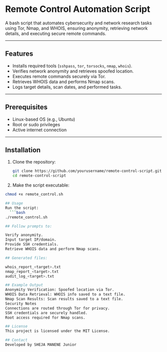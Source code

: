 # Remote Control Automation Script

A bash script that automates cybersecurity and network research tasks using Tor, Nmap, and WHOIS, ensuring anonymity, retrieving network details, and executing secure remote commands.

---

## Features

- Installs required tools (`sshpass`, `tor`, `torsocks`, `nmap`, `whois`).
- Verifies network anonymity and retrieves spoofed location.
- Executes remote commands securely via Tor.
- Retrieves WHOIS data and performs Nmap scans.
- Logs target details, scan dates, and performed tasks.

---

## Prerequisites

- Linux-based OS (e.g., Ubuntu)
- Root or sudo privileges
- Active internet connection

---

## Installation

1. Clone the repository:
   ```bash
   git clone https://github.com/yourusername/remote-control-script.git
   cd remote-control-script
2. Make the script executable:
  ```bash
chmod +x remote_control.sh

## Usage
Run the script:
    ```bash
./remote_control.sh

## Follow prompts to:

Verify anonymity.
Input target IP/domain.
Provide SSH credentials.
Retrieve WHOIS data and perform Nmap scans.

## Generated files:

whois_report_<target>.txt
nmap_report_<target>.txt
audit_log_<target>.txt

## Example Output
Anonymity Verification: Spoofed location via Tor.
WHOIS Data Retrieval: WHOIS info saved to a text file.
Nmap Scan Results: Scan results saved to a text file.
Security Notes
Connections are routed through Tor for privacy.
SSH credentials are securely handled.
Root access required for Nmap scans.

## License
This project is licensed under the MIT License.

## Contact
Developed by SHEJA MANENE Junior